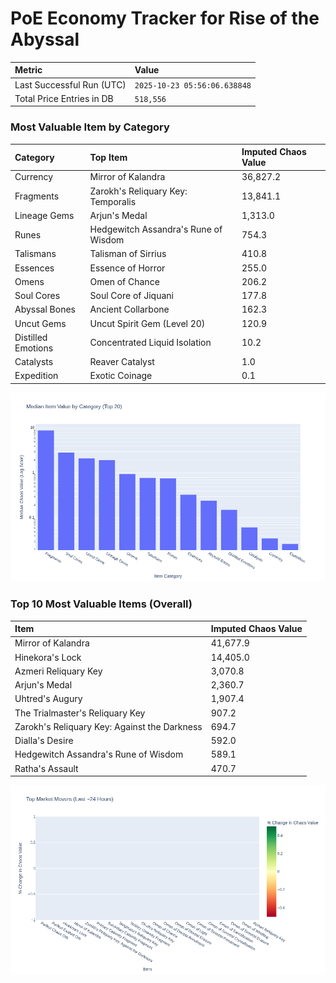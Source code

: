 # PoE Economy Tracker for Rise of the Abyssal

<!-- START_MAINTENANCE -->
| Metric | Value |
|:---|:---|
| Last Successful Run (UTC) | `2025-10-23 05:56:06.638848` |
| Total Price Entries in DB | `518,556` |

<!-- END_MAINTENANCE -->

<!-- START_DATAFRAME_DEBUG -->
<!-- END_DATAFRAME_DEBUG -->

<!-- START_CATEGORY_ANALYSIS -->
### Most Valuable Item by Category
| Category | Top Item | Imputed Chaos Value |
| :--- | :--- | :--- |
| Currency | Mirror of Kalandra | 36,827.2 |
| Fragments | Zarokh's Reliquary Key: Temporalis | 13,841.1 |
| Lineage Gems | Arjun's Medal | 1,313.0 |
| Runes | Hedgewitch Assandra's Rune of Wisdom | 754.3 |
| Talismans | Talisman of Sirrius | 410.8 |
| Essences | Essence of Horror | 255.0 |
| Omens | Omen of Chance | 206.2 |
| Soul Cores | Soul Core of Jiquani | 177.8 |
| Abyssal Bones | Ancient Collarbone | 162.3 |
| Uncut Gems | Uncut Spirit Gem (Level 20) | 120.9 |
| Distilled Emotions | Concentrated Liquid Isolation | 10.2 |
| Catalysts | Reaver Catalyst | 1.0 |
| Expedition | Exotic Coinage | 0.1 |


![Category Analysis Chart](charts/category_analysis.png)
<!-- END_ANALYSIS -->

<!-- START_ANALYSIS -->
### Top 10 Most Valuable Items (Overall)
| Item | Imputed Chaos Value |
| :--- | :--- |
| Mirror of Kalandra | 41,677.9 |
| Hinekora's Lock | 14,405.0 |
| Azmeri Reliquary Key | 3,070.8 |
| Arjun's Medal | 2,360.7 |
| Uhtred's Augury | 1,907.4 |
| The Trialmaster's Reliquary Key | 907.2 |
| Zarokh's Reliquary Key: Against the Darkness | 694.7 |
| Dialla's Desire | 592.0 |
| Hedgewitch Assandra's Rune of Wisdom | 589.1 |
| Ratha's Assault | 470.7 |


![Market Movers Chart](charts/market_movers.png)
<!-- END_ANALYSIS -->
